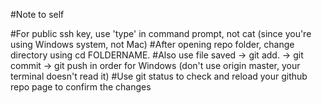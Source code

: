 #Note to self

#For public ssh key, use 'type' in command prompt, not cat (since you're using Windows system, not Mac)
#After opening repo folder, change directory using cd FOLDERNAME.
#Also use file saved -> git add. -> git commit -> git push in order for Windows (don't use origin master, your terminal doesn't read it)
#Use git status to check and reload your github repo page to confirm the changes
